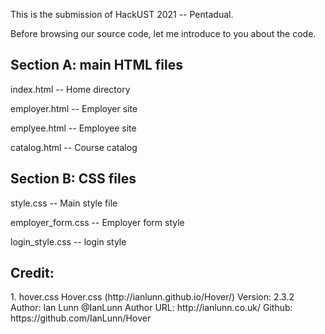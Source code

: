 
This is the submission of HackUST 2021 -- Pentadual.  

Before browsing our source code, let me introduce to you about the code.  

<h2>Section A: main HTML files</h2>  

index.html -- Home directory  

employer.html -- Employer site

emplyee.html -- Employee site  

catalog.html -- Course catalog  


<h2>Section B: CSS files</h2>  

style.css -- Main style file  

employer_form.css -- Employer form style  

login_style.css -- login style  

<h2>Credit:  </h2>  
1. hover.css  
 Hover.css (http://ianlunn.github.io/Hover/)  
 Version: 2.3.2  
 Author: Ian Lunn @IanLunn  
 Author URL: http://ianlunn.co.uk/  
 Github: https://github.com/IanLunn/Hover  
  
